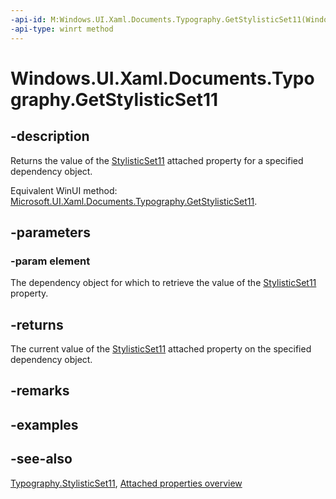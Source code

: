 ```yaml
---
-api-id: M:Windows.UI.Xaml.Documents.Typography.GetStylisticSet11(Windows.UI.Xaml.DependencyObject)
-api-type: winrt method
---
```


<!-- Method syntax
public bool GetStylisticSet11(Windows.UI.Xaml.DependencyObject element)
-->

# Windows.UI.Xaml.Documents.Typography.GetStylisticSet11

## -description
Returns the value of the [StylisticSet11](typography_stylisticset11.md) attached property for a specified dependency object.

Equivalent WinUI method: [Microsoft.UI.Xaml.Documents.Typography.GetStylisticSet11](/windows/winui/api/microsoft.ui.xaml.documents.typography.getstylisticset11).

## -parameters
### -param element
The dependency object for which to retrieve the value of the [StylisticSet11](typography_stylisticset11.md) property.

## -returns
The current value of the [StylisticSet11](typography_stylisticset11.md) attached property on the specified dependency object.

## -remarks

## -examples

## -see-also

[Typography.StylisticSet11](typography_stylisticset11.md), [Attached properties overview](/windows/uwp/xaml-platform/attached-properties-overview)
